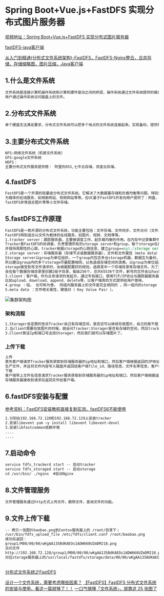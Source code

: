 # Spring Boot+Vue.js+FastDFS 实现分布式图片服务器
[视频地址：Spring Boot+Vue.js+FastDFS 实现分布式图片服务器](https://www.bilibili.com/video/BV1HQ4y1M7w4?p=2)

[fastDFS-java客户端](https://github.com/happyfish100/fastdfs-client-java)

[从入门到精通(分布式文件系统架构)-FastDFS，FastDFS-Nginx整合，合并存储，存储缩略图，图片压缩，Java客户端](https://www.cnblogs.com/chenyanbin/p/12782615.html)
## 1.什么是文件系统
```markdown
文件系统是连接计算机操作系统和计算机硬件驱动之间的桥梁，操作系统通过文件系统提供的接口取存取文件，
用户通过操作系统访问磁盘上的文件。
```
## 2.分布式文件系统
```markdown
单个硬盘无法满足要求，分布式文件系统可以把多个地点的文件系统连接起来。实现备份。提供附近访问，提高访问速度。
```
## 3.主要分布式文件系统
```markdown
NFS:网络文件系统（机房文件系统）
GFS:google文件系统
HDFS：
主要分布式文件服务提供商： 阿里的OSS,七牛云存储，百度云存储。
```
## 4.fastDFS
```markdown
FastDFS是一个开源的轻量级分布式文件系统。它解决了大数据量存储和负载均衡等问题。特别适合以中小文件（建议范围：4KB<file_size<500MB）
为载体的在线服务，如相册网站、视频网站等等。在UC基于FastDFS开发向用户提供了：网盘，社区，广告和应用下载等业务的存储服务。
fastDFS非常适合图片等等小文件存储。
```
## 5.fastDFS工作原理
```markdown
FastDFS是一款开源的分布式文件系统，功能主要包括：文件存储、文件同步、文件访问（文件上传、文件下载）等，解决了文件大容量存储和高性能访问的问题。
FastDFS特别适合以文件为载体的在线服务，如图片、视频、文档等等。
1.tracker server：跟踪服务器，主要做调度工作，起负载均衡的作用。在内存中记录集群中所有存储组和存储服务器的状态信息，是客户端和数据服务器交互的枢纽。
Tracker是FastDFS的协调者，负责管理所有的storage server和group，每个storage在启动后会连接Tracker，告知自己所属的group等信息，
并保持周期性的心跳，tracker根据storage的心跳信息，建立group==&gt;[storage server list]的映射表。
2.storage server：存储服务器（存储节点或数据服务器），文件和文件属性（meta data）都保存到存储服务器上。Storage server直接利用OS的文件系统调用管理文件。
Storage server以group为单位组织，一个group内包含多台storage机器，数据互为备份，存储空间以group内容量最小的storage为准，
所以建议group内的多个storage尽量配置相同，以免造成存储空间的浪费。以group为单位组织存储能方便的进行应用隔离、负载均衡、副本数定制（group内storage server数量即为该group的副本数）。
storage接受到写文件请求时，会根据配置好的规则，选择其中一个存储目录来存储文件。为了避免单个目录下的文件数太多，在storage第一次启动时，
会在每个数据存储目录里创建2级子目录，每级256个，总共65536个文件，新写的文件会以hash的方式被路由到其中某个子目录下，然后将文件数据直接作为一个本地文件存储到该目录中。
3.client：客户端，作为业务请求的发起方，通过专有接口，使用TCP/IP协议与跟踪器服务器或存储节点进行数据交互。FastDFS向使用者提供基本文件访问接口，
比如upload、download、append、delete等，以客户端库的方式提供给用户使用。
4.group ：组， 也可称为卷。 同组内服务器上的文件是完全相同的 ，同一组内的storage server之间是对等的， 文件上传、 删除等操作可以在任意一台storage server上进行 。
5.meta data ：文件相关属性，键值对（ Key Value Pair ）。
```
![集群架构图](http://58.62.207.50:13983/sznf/images/dfs1.jpg)
### 架构流程
```markdown
1.Storager会定期的告诉Tracker自己有存储空间，是否还可以继续存放图片，自己的是不是正常运行，有没有蹦。 
2.当client需要存放图片的时候，她会问Tracker:Storager是否有存储的空间，然后tracker就会看Storager是否有空间，如果有空间，则会告诉Client具体的ip和端口号。 
3.Client那这Ip和端口号去找Storager，然后我们就可以存储图片了。
```
### 上传下载
```markdown
上传
首先客户端请求Tracker服务获取到存储服务器的ip地址和端口，然后客户端根据返回的IP地址和端口号请求上传文件，存储服务器接收到请求后
生产文件，并且将文件内容写入磁盘并返回给客户端file_id、路径信息、文件名等信息，客户端保存相关信息上传完毕。
下载
客户端带上文件名信息请求Tracker服务获取到存储服务器的ip地址和端口，然后客户端根据返回的IP地址和端口号请求下载文件，
存储服务器接收到请求后返回文件给客户端。
```
## 6.fastDFS安装与配置
[参考资料：FastDFS安装教程直接复制实测，fastDFS6不能使用](https://my.oschina.net/wyn365/blog/3211722)
```markdown
1.分别在192.168.72.128和192.168.72.129上安装tracker
2.安装libevent yum –y install libevent libevent-devel
3.安装libfastcommon依赖环境
....
....
```
## 7.启动命令
```markdown
service fdfs_trackerd start -- 启动tracker
service fdfs_storaged start -- 启动storage
cd /usr/bin/ ./nginx  #启动Nginx
```
## 8.文件管理服务
```markdown
文件管理服务通过http方式上传文件，删除文件，查询文件的功能。
```
## 9.文件上传下载
```markdown
-- 拷贝一张图片baobao.png到Centos服务器上的 /root/目录下；
/usr/bin/fdfs_upload_file /etc/fdfs/client.conf /root/baobao.png
成功后返回：
group1/M00/00/00/wKgAA135BdKAEOs1ADW668UZmDM218.png
访问文件
http://192.168.72.128/group1/M00/00/00/wKgAA135BdKAEOs1ADW668UZmDM218.png
对应storage服务器上的/usr/local/fastdfs/storage/data/00/00/wKgAA135BdKAEOs1ADW668UZmDM218.png文件；
```

## 
[分布式文件系统之FastDFS](https://www.cnblogs.com/cailijia52o/p/10263514.html)

[设计一个文件系统，需要考虑哪些因素？](https://www.cnblogs.com/cxuanBlog/p/12517595.html)
[【FastDFS】FastDFS 分布式文件系统的安装与使用，看这一篇就够了！！](https://www.cnblogs.com/binghe001/p/13222361.html)
[一口气搞懂「文件系统」，就靠这 25 张图了](https://www.cnblogs.com/xiaolincoding/p/13499209.html)

